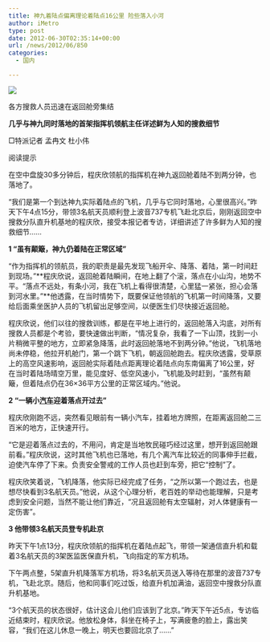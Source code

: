 ```yaml
---
title: 神九着陆点偏离理论着陆点16公里 险些落入小河
author: iMetro
type: post
date: 2012-06-30T02:35:14+00:00
url: /news/2012/06/850
categories:
  - 国内

---
```

![][1]

各方搜救人员迅速在返回舱旁集结

**几乎与神九同时落地的首架指挥机领航主任详述鲜为人知的搜救细节**

□特派记者 孟冉文 杜小伟

阅读提示

在空中盘旋30多分钟后，程庆欣领航的指挥机在神九返回舱着陆不到两分钟，也落地了。

“我们是第一个到达神九实际着陆点的飞机，几乎与它同时落地，心里很高兴。”昨天下午4点15分，带领3名航天员顺利登上波音737专机飞赴北京后，刚刚返回空中搜救分队直升机基地的程庆欣，接受本报记者专访，详细讲述了许多鲜为人知的搜救细节……

**1 “虽有颠簸，神九仍着陆在正常区域”**

“作为指挥机的领航员，我的职责是最先发现飞船开伞、降落、着陆，第一时间赶到现场。”**程庆欣说，返回舱着陆瞬间，在地上翻了个滚，落点在小山沟，地势不平。“落点不远处，有条小河，我在飞机上看得很清楚，心里猛一紧张，担心会落到河水里。”**他透露，在当时情势下，既要保证他领航的飞机第一时间降落，又要给后面乘坐医护人员的飞机留出足够空间，以便医生们尽快接近返回舱。

程庆欣说，他们以往的搜救训练，都是在平地上进行的，返回舱落入沟底，对所有搜救人员都是个考验，要快速做出判断，“情况复杂，我看了一下山顶，找到一小片稍微平整的地方，立即紧急降落，此时返回舱落地不到两分钟。”他说，飞机落地尚未停稳，他拉开机舱门，第一个跳下飞机，朝返回舱跑去。程庆欣透露，受草原上的高空风速影响，返回舱实际着陆点距离理论着陆点向东南偏离了16公里，好在当时着陆场晴空万里，能见度好、低空风速小，飞机能及时赶到，“虽然有颠簸，但着陆点仍在36×36平方公里的正常区域内。”他说。

**2 “一辆小[汽车][2]迎着落点开过去”**

程庆欣刚跑不远，突然看见眼前有一辆小汽车，挂着地方牌照，在距离返回舱二三百米的地方，正快速开行。

“它是迎着落点过去的，不用问，肯定是当地牧民碰巧经过这里，想开到返回舱跟前看。”程庆欣说，这时其他飞机也已落地，有几个离汽车比较近的同事伸手拦截，迫使汽车停了下来。负责安全警戒的工作人员也赶到车旁，把它“控制”了。

程庆欣笑着说，飞机降落，他实际已经完成了任务，“之所以第一个跑过去，也是想尽快看到3名航天员。”他说，从这个心理分析，老百姓的举动也能理解，只是考虑到安全问题，当然不能让他们靠近，“况且返回舱有太空辐射，对人体健康有一定伤害”。

**3 他带领3名航天员登专机赴京**

昨天下午1点13分，程庆欣领航的指挥机在着陆点起飞，带领一架通信直升机和载着3名航天员的3架医监医保直升机，飞向指定的军方机场。

下午两点整，5架直升机降落军方机场，将3名航天员送入等待在那里的波音737专机，飞赴北京。随后，他和同事们吃过饭，给直升机加满油，返回空中搜救分队直升机基地。

“3个航天员的状态很好，估计这会儿他们应该到了北京。”昨天下午近5点，专访临近结束时，程庆欣说。他放松身体，斜坐在椅子上，写满疲惫的脸上，露出笑容，“我们在这儿休息一晚上，明天也要回北京了……”

 [1]: http://y0.ifengimg.com/news_spider/dci_2012/06/66da54af560828eee3085471a5205646.jpg
 [2]: http://auto.ifeng.com/